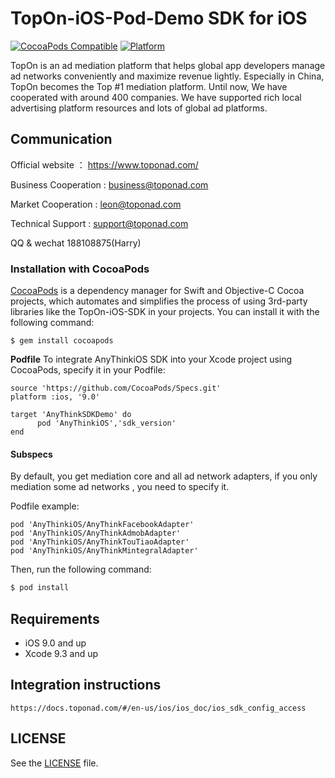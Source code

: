 # TopOn-iOS-Pod-Demo SDK for iOS
[![CocoaPods Compatible](http://img.shields.io/badge/pod-v1.9.3-blue.svg)](https://github.com/toponteam/TopOn-iOS-Pod-Demo)
[![Platform](https://img.shields.io/badge/platform-iOS%209%2B-brightgreen.svg?style=flat)](https://github.com/toponteam/TopOn-iOS-Pod-Demo)

TopOn is an ad mediation platform that helps global app developers manage ad networks conveniently and maximize revenue lightly. Especially in China, TopOn becomes the Top #1 mediation platform. Until now, We have cooperated with around 400 companies. We have supported rich local advertising platform resources and lots of global ad platforms. 


## Communication
Official website ： https://www.toponad.com/

Business Cooperation : business@toponad.com

Market Cooperation : leon@toponad.com

Technical Support : support@toponad.com

QQ & wechat 188108875(Harry)

### Installation with CocoaPods

[CocoaPods](https://cocoapods.org/) is a dependency manager for Swift and Objective-C Cocoa projects, which automates and simplifies the process of using 3rd-party libraries like the TopOn-iOS-SDK in your projects. You can install it with the following command:

```
$ gem install cocoapods
```

**Podfile**
To integrate AnyThinkiOS SDK into your Xcode project using CocoaPods, specify it in your Podfile:

```
source 'https://github.com/CocoaPods/Specs.git'
platform :ios, '9.0'

target 'AnyThinkSDKDemo' do
      pod 'AnyThinkiOS','sdk_version'
end
```

#### Subspecs

By default, you get mediation core and all ad network adapters, if you only mediation some ad networks , you need to specify it. 

Podfile example:

```
pod 'AnyThinkiOS/AnyThinkFacebookAdapter'
pod 'AnyThinkiOS/AnyThinkAdmobAdapter'
pod 'AnyThinkiOS/AnyThinkTouTiaoAdapter'
pod 'AnyThinkiOS/AnyThinkMintegralAdapter'
```

Then, run the following command:

```bash
$ pod install
```

## Requirements

- iOS 9.0 and up
- Xcode 9.3 and up

## Integration instructions
```
https://docs.toponad.com/#/en-us/ios/ios_doc/ios_sdk_config_access
```

## LICENSE

See the [LICENSE](LICENSE) file.
